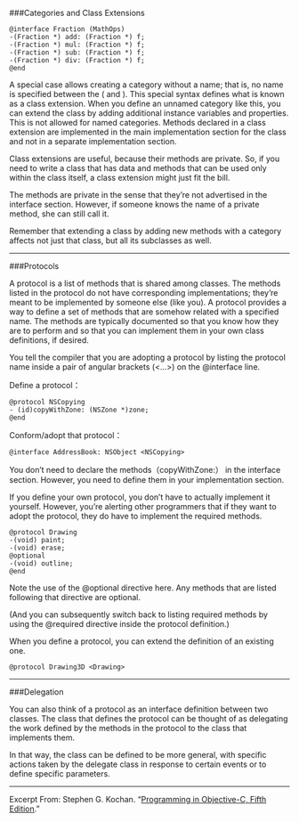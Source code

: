 ###Categories and Class Extensions
```
@interface Fraction (MathOps)
-(Fraction *) add: (Fraction *) f;
-(Fraction *) mul: (Fraction *) f;
-(Fraction *) sub: (Fraction *) f;
-(Fraction *) div: (Fraction *) f;
@end 
```
A special case allows creating a category without a name; that is, no name is specified between the ( and ). This special syntax defines what is known as a class extension. When you define an unnamed category like this, you can extend the class by adding additional instance variables and properties. This is not allowed for named categories. Methods declared in a class extension are implemented in the main implementation section for the class and not in a separate implementation section.

Class extensions are useful, because their methods are private. So, if you need to write a class that has data and methods that can be used only within the class itself, a class extension might just fit the bill.

The methods are private in the sense that they’re not advertised in the interface section.  However, if someone knows the name of a private method, she can still call it.

Remember that extending a class by adding new methods with a category affects not just that class, but all its subclasses as well.

---

###Protocols

A protocol is a list of methods that is shared among classes. The methods listed in the protocol do not have corresponding implementations; they’re meant to be implemented by someone else (like you). A protocol provides a way to define a set of methods that are somehow related with a specified name. The methods are typically documented so that you know how they are to perform and so that you can implement them in your own class definitions, if desired.

You tell the compiler that you are adopting a protocol by listing the protocol name inside a pair of angular brackets (<...>) on the @interface line.

Define a protocol：

```
@protocol NSCopying
- (id)copyWithZone: (NSZone *)zone;
@end
```

Conform/adopt that protocol：

```
@interface AddressBook: NSObject <NSCopying>
```

You don’t need to declare the methods（copyWithZone:） in the interface section. However, you need to define them in your implementation section.



If you define your own protocol, you don’t have to actually implement it yourself. However, you’re alerting other programmers that if they want to adopt the protocol, they do have to implement the required methods. 
```
@protocol Drawing
-(void) paint;
-(void) erase;
@optional
-(void) outline;
@end
```
Note the use of the @optional directive here. Any methods that are listed following that directive are optional.

(And you can subsequently switch back to listing required methods by using the @required directive inside the protocol definition.)

When you define a protocol, you can extend the definition of an existing one.
```
@protocol Drawing3D <Drawing>
```

---

###Delegation

You can also think of a protocol as an interface definition between two classes. The class that defines the protocol can be thought of as delegating the work defined by the methods in the protocol to the class that implements them.

In that way, the class can be defined to be more general, with specific actions taken by the delegate class in response to certain events or to define specific parameters.

---

Excerpt From: Stephen G. Kochan. “[Programming in Objective-C, Fifth Edition](http://book.douban.com/subject/11622649/).”